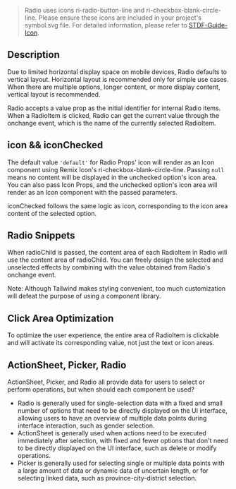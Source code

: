> Radio uses icons ri-radio-button-line and ri-checkbox-blank-circle-line. Please ensure these icons are included in your project's symbol.svg file. For detailed information, please refer to [STDF-Guide-Icon](https://stdf.design/#/guide/icon).

## Description

Due to limited horizontal display space on mobile devices, Radio defaults to vertical layout. Horizontal layout is recommended only for simple use cases. When there are multiple options, longer content, or more display content, vertical layout is recommended.

Radio accepts a value prop as the initial identifier for internal Radio items. When a RadioItem is clicked, Radio can get the current value through the onchange event, which is the name of the currently selected RadioItem.

## icon && iconChecked

The default value `'default'` for Radio Props' icon will render as an Icon component using Remix Icon's ri-checkbox-blank-circle-line. Passing `null` means no content will be displayed in the unchecked option's icon area. You can also pass Icon Props, and the unchecked option's icon area will render as an Icon component with the passed parameters.

iconChecked follows the same logic as icon, corresponding to the icon area content of the selected option.

## Radio Snippets

When radioChild is passed, the content area of each RadioItem in Radio will use the content area of radioChild. You can freely design the selected and unselected effects by combining with the value obtained from Radio's onchange event.

Note: Although Tailwind makes styling convenient, too much customization will defeat the purpose of using a component library.

## Click Area Optimization

To optimize the user experience, the entire area of RadioItem is clickable and will activate its corresponding value, not just the text or icon areas.

## ActionSheet, Picker, Radio

ActionSheet, Picker, and Radio all provide data for users to select or perform operations, but when should each component be used?

- Radio is generally used for single-selection data with a fixed and small number of options that need to be directly displayed on the UI interface, allowing users to have an overview of multiple data points during interface interaction, such as gender selection.
- ActionSheet is generally used when actions need to be executed immediately after selection, with fixed and fewer options that don't need to be directly displayed on the UI interface, such as delete or modify operations.
- Picker is generally used for selecting single or multiple data points with a large amount of data or dynamic data of uncertain length, or for selecting linked data, such as province-city-district selection.
